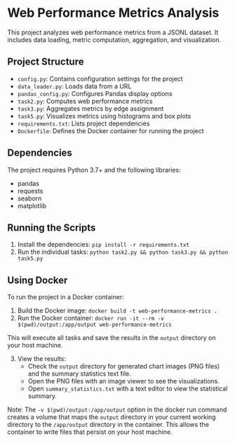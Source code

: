 # Web Performance Metrics Analysis

This project analyzes web performance metrics from a JSONL dataset. It includes data loading, metric computation, aggregation, and visualization.

## Project Structure

- `config.py`: Contains configuration settings for the project
- `data_loader.py`: Loads data from a URL
- `pandas_config.py`: Configures Pandas display options
- `task2.py`: Computes web performance metrics
- `task3.py`: Aggregates metrics by edge assignment
- `task5.py`: Visualizes metrics using histograms and box plots
- `requirements.txt`: Lists project dependencies
- `Dockerfile`: Defines the Docker container for running the project

## Dependencies

The project requires Python 3.7+ and the following libraries:
- pandas
- requests
- seaborn
- matplotlib

## Running the Scripts

1. Install the dependencies: `pip install -r requirements.txt`
2. Run the individual tasks: `python task2.py && python task3.py && python task5.py`

## Using Docker

To run the project in a Docker container:

1. Build the Docker image: `docker build -t web-performance-metrics .`
2. Run the Docker container: `docker run -it --rm -v $(pwd)/output:/app/output web-performance-metrics`

This will execute all tasks and save the results in the `output` directory on your host machine.

3. View the results:
   - Check the `output` directory for generated chart images (PNG files) and the summary statistics text file.
   - Open the PNG files with an image viewer to see the visualizations.
   - Open `summary_statistics.txt` with a text editor to view the statistical summary.

Note: The `-v $(pwd)/output:/app/output` option in the docker run command creates a volume that maps the `output` directory in your current working directory to the `/app/output` directory in the container. This allows the container to write files that persist on your host machine.
